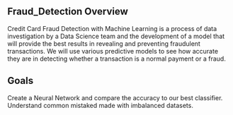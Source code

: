 ## Fraud_Detection Overview

Credit Card Fraud Detection with Machine Learning is a process of data investigation by a Data Science team and the development of a model that will provide the best results in revealing and preventing fraudulent transactions. 
We will use various predictive models to see how accurate they are in detecting whether a transaction is a normal payment or a fraud.

## Goals

Create a Neural Network and compare the accuracy to our best classifier.
Understand common mistaked made with imbalanced datasets.

